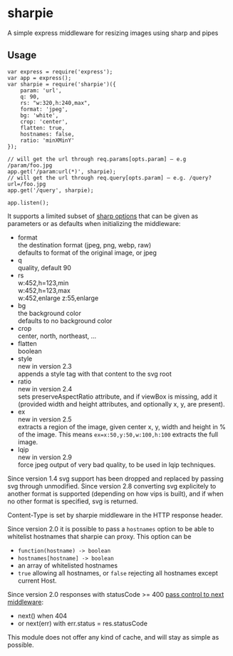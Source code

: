 sharpie
=======

A simple express middleware for resizing images using sharp and pipes

Usage
-----

```
var express = require('express');
var app = express();
var sharpie = require('sharpie')({
	param: 'url',
	q: 90,
	rs: "w:320,h:240,max",
	format: 'jpeg',
	bg: 'white',
	crop: 'center',
	flatten: true,
	hostnames: false,
	ratio: 'minXMinY'
});

// will get the url through req.params[opts.param] – e.g /param/foo.jpg
app.get('/param:url(*)', sharpie);
// will get the url through req.query[opts.param] – e.g. /query?url=/foo.jpg
app.get('/query', sharpie);

app.listen();
```

It supports a limited subset of [sharp options](http://sharp.dimens.io)
that can be given as parameters or as defaults when initializing
the middleware:

* format  
  the destination format (jpeg, png, webp, raw)  
  defaults to format of the original image, or jpeg
* q  
  quality, default 90
* rs  
  w:452,h=123,min  
  w:452,h=123,max  
  w:452,enlarge
  z:55,enlarge
* bg  
  the background color  
  defaults to no background color
* crop  
  center, north, northeast, ...
* flatten  
  boolean
* style  
  new in version 2.3  
  appends a style tag with that content to the svg root
* ratio  
  new in version 2.4  
  sets preserveAspectRatio attribute, and if viewBox is missing, add it  
  (provided width and height attributes, and optionally x, y, are present).
* ex  
  new in version 2.5  
  extracts a region of the image, given center x, y, width and height in % of the
  image. This means `ex=x:50,y:50,w:100,h:100` extracts the full image.
* lqip  
  new in version 2.9  
  force jpeg output of very bad quality, to be used in lqip techniques.

Since version 1.4 svg support has been dropped and replaced by passing svg
through unmodified.
Since version 2.8 converting svg explicitely to another format is supported
(depending on how vips is built), and if when no other format is specified,
svg is returned.

Content-Type is set by sharpie middleware in the HTTP response header.

Since version 2.0 it is possible to pass a `hostnames` option to be able to whitelist
hostnames that sharpie can proxy. This option can be
- `function(hostname) -> boolean`
- `hostnames[hostname] -> boolean`
- an array of whitelisted hostnames
- `true` allowing all hostnames, or `false` rejecting all hostnames except current Host.

Since version 2.0 responses with statusCode >= 400
[pass control to next middleware](https://github.com/kapouer/sharpie/pull/4):
- next() when 404
- or next(err) with err.status = res.statusCode 


This module does not offer any kind of cache, and will stay as simple as
possible.

